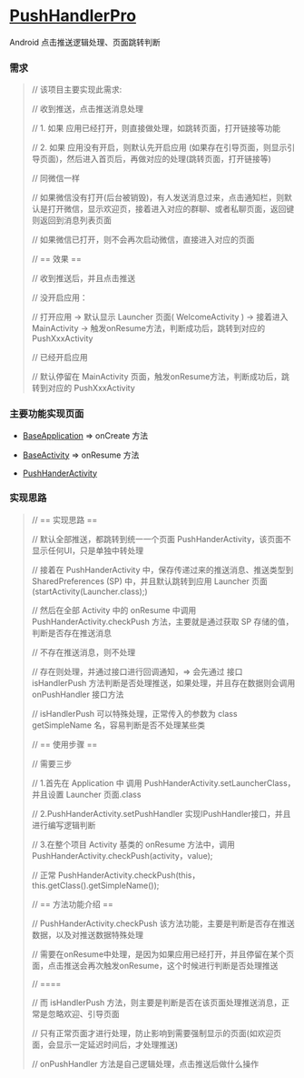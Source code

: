 # [PushHandlerPro](https://github.com/afkT/Android/tree/master/PushHandlerPro)

Android 点击推送逻辑处理、页面跳转判断


### 需求


>// 该项目主要实现此需求:
>
>// 收到推送，点击推送消息处理
>
>// 1. 如果 应用已经打开，则直接做处理，如跳转页面，打开链接等功能
>
>// 2. 如果 应用没有开启，则默认先开启应用 (如果存在引导页面，则显示引导页面)，然后进入首页后，再做对应的处理(跳转页面，打开链接等)
>
>
>// 同微信一样
>
>// 如果微信没有打开(后台被销毁)，有人发送消息过来，点击通知栏，则默认是打开微信，显示欢迎页，接着进入对应的群聊、或者私聊页面，返回键则返回到消息列表页面
>
>// 如果微信已打开，则不会再次启动微信，直接进入对应的页面
>
>
>// == 效果 ==
>
>// 收到推送后，并且点击推送
>
>// 没开启应用：
>
>// 打开应用 -> 默认显示 Launcher 页面( WelcomeActivity ) -> 接着进入 MainActivity -> 触发onResume方法，判断成功后，跳转到对应的 PushXxxActivity
>
>// 已经开启应用
>
>// 默认停留在 MainActivity 页面，触发onResume方法，判断成功后，跳转到对应的 PushXxxActivity


### 主要功能实现页面

- [BaseApplication](https://github.com/afkT/Android/blob/master/PushHandlerPro/app/src/main/java/com/push/handler/BaseApplication.java) => onCreate 方法

- [BaseActivity](https://github.com/afkT/Android/blob/master/PushHandlerPro/app/src/main/java/com/push/handler/BaseActivity.java) => onResume 方法

- [PushHanderActivity](https://github.com/afkT/Android/blob/master/PushHandlerPro/app/src/main/java/com/push/handler/receiver/push/PushHanderActivity.java)


### 实现思路

>// == 实现思路 ==
>
>// 默认全部推送，都跳转到统一一个页面 PushHanderActivity，该页面不显示任何UI，只是单独中转处理
>
>// 接着在 PushHanderActivity 中，保存传递过来的推送消息、推送类型到 SharedPreferences (SP) 中，并且默认跳转到应用 Launcher 页面 (startActivity(Launcher.class);)
>
>// 然后在全部 Activity 中的 onResume 中调用 PushHanderActivity.checkPush 方法，主要就是通过获取 SP 存储的值，判断是否存在推送消息
>
>// 不存在推送消息，则不处理
>
>// 存在则处理，并通过接口进行回调通知，=> 会先通过 接口 isHandlerPush 方法判断是否处理推送，如果处理，并且存在数据则会调用 onPushHandler 接口方法
>
>// isHandlerPush 可以特殊处理，正常传入的参数为 class getSimpleName 名，容易判断是否不处理某些类
>
>
>
>// == 使用步骤 ==
>
>// 需要三步
>
>// 1.首先在 Application 中 调用 PushHanderActivity.setLauncherClass，并且设置 Launcher 页面.class
>
>// 2.PushHanderActivity.setPushHandler 实现IPushHandler接口，并且进行编写逻辑判断
>
>// 3.在整个项目 Activity 基类的 onResume 方法中，调用 PushHanderActivity.checkPush(activity，value);
>
>// 正常 PushHanderActivity.checkPush(this，this.getClass().getSimpleName());
>
>
>
>// == 方法功能介绍 ==
>
>// PushHanderActivity.checkPush 该方法功能，主要是判断是否存在推送数据，以及对推送数据特殊处理
>
>// 需要在onResume中处理，是因为如果应用已经打开，并且停留在某个页面，点击推送会再次触发onResume，这个时候进行判断是否处理推送
>
>// ====
>
>// 而 isHandlerPush 方法，则主要是判断是否在该页面处理推送消息，正常是忽略欢迎、引导页面
>
>// 只有正常页面才进行处理，防止影响到需要强制显示的页面(如欢迎页面，会显示一定延迟时间后，才处理推送)
>
>// onPushHandler 方法是自己逻辑处理，点击推送后做什么操作